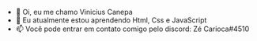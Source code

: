 - 👋 Oi, eu me chamo Vinicius Canepa
- 🌱 Eu atualmente estou aprendendo Html, Css e JavaScript
- 📫 Você pode entrar em contato comigo pelo discord: Zé Carioca#4510

<!---
vCanepaa/vCanepaa is a ✨ special ✨ repository because its `README.md` (this file) appears on your GitHub profile.
You can click the Preview link to take a look at your changes.
--->
